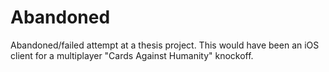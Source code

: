 Abandoned
=========

Abandoned/failed attempt at a thesis project. This would have been an iOS client for a multiplayer "Cards Against Humanity" knockoff.
